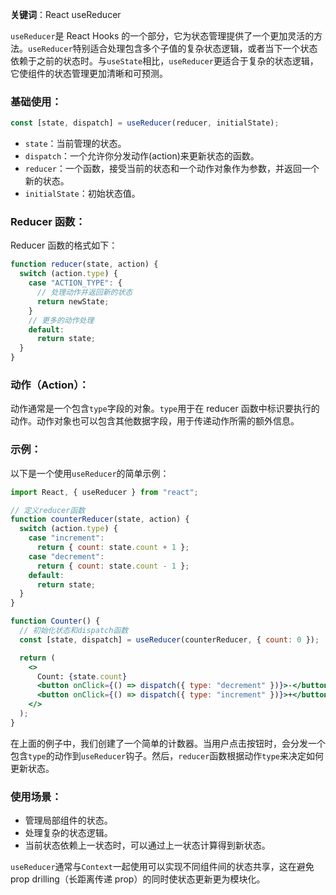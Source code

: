 **关键词**：React useReducer

`useReducer`是 React Hooks 的一个部分，它为状态管理提供了一个更加灵活的方法。`useReducer`特别适合处理包含多个子值的复杂状态逻辑，或者当下一个状态依赖于之前的状态时。与`useState`相比，`useReducer`更适合于复杂的状态逻辑，它使组件的状态管理更加清晰和可预测。

### 基础使用：

```jsx
const [state, dispatch] = useReducer(reducer, initialState);
```

- `state`：当前管理的状态。
- `dispatch`：一个允许你分发动作(action)来更新状态的函数。
- `reducer`：一个函数，接受当前的状态和一个动作对象作为参数，并返回一个新的状态。
- `initialState`：初始状态值。

### Reducer 函数：

Reducer 函数的格式如下：

```javascript
function reducer(state, action) {
  switch (action.type) {
    case "ACTION_TYPE": {
      // 处理动作并返回新的状态
      return newState;
    }
    // 更多的动作处理
    default:
      return state;
  }
}
```

### 动作（Action）：

动作通常是一个包含`type`字段的对象。`type`用于在 reducer 函数中标识要执行的动作。动作对象也可以包含其他数据字段，用于传递动作所需的额外信息。

### 示例：

以下是一个使用`useReducer`的简单示例：

```jsx
import React, { useReducer } from "react";

// 定义reducer函数
function counterReducer(state, action) {
  switch (action.type) {
    case "increment":
      return { count: state.count + 1 };
    case "decrement":
      return { count: state.count - 1 };
    default:
      return state;
  }
}

function Counter() {
  // 初始化状态和dispatch函数
  const [state, dispatch] = useReducer(counterReducer, { count: 0 });

  return (
    <>
      Count: {state.count}
      <button onClick={() => dispatch({ type: "decrement" })}>-</button>
      <button onClick={() => dispatch({ type: "increment" })}>+</button>
    </>
  );
}
```

在上面的例子中，我们创建了一个简单的计数器。当用户点击按钮时，会分发一个包含`type`的动作到`useReducer`钩子。然后，`reducer`函数根据动作`type`来决定如何更新状态。

### 使用场景：

- 管理局部组件的状态。
- 处理复杂的状态逻辑。
- 当前状态依赖上一状态时，可以通过上一状态计算得到新状态。

`useReducer`通常与`Context`一起使用可以实现不同组件间的状态共享，这在避免 prop drilling（长距离传递 prop）的同时使状态更新更为模块化。
